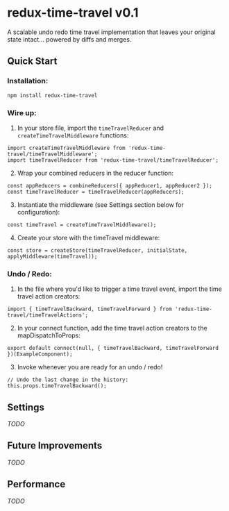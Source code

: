 # redux-time-travel v0.1
A scalable undo redo time travel implementation that leaves your original state intact... powered by diffs and merges.

## Quick Start

### Installation:
`npm install redux-time-travel`

### Wire up:
1. In your store file, import the `timeTravelReducer` and `createTimeTravelMiddleware` functions:
```
import createTimeTravelMiddleware from 'redux-time-travel/timeTravelMiddleware';
import timeTravelReducer from 'redux-time-travel/timeTravelReducer';
```

2. Wrap your combined reducers in the reducer function:
```
const appReducers = combineReducers({ appReducer1, appReducer2 });
const timeTravelReducer = timeTravelReducer(appReducers);
```

3. Instantiate the middleware (see Settings section below for configuration):
```
const timeTravel = createTimeTravelMiddleware();
```

4. Create your store with the timeTravel middleware:
```
const store = createStore(timeTravelReducer, initialState, applyMiddleware(timeTravel));
```

### Undo / Redo:
1. In the file where you'd like to trigger a time travel event, import the time travel action creators:
```
import { timeTravelBackward, timeTravelForward } from 'redux-time-travel/timeTravelActions';
```

2. In your connect function, add the time travel action creators to the mapDispatchToProps:
```
export default connect(null, { timeTravelBackward, timeTravelForward })(ExampleComponent);
```

3. Invoke whenever you are ready for an undo / redo!
```
// Undo the last change in the history:
this.props.timeTravelBackward();
```

## Settings
_TODO_

## Future Improvements
_TODO_

## Performance
_TODO_

